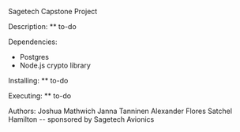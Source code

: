Sagetech Capstone Project

Description:
** to-do

Dependencies:
- Postgres
- Node.js crypto library

Installing:
** to-do

Executing:
** to-do

Authors:
Joshua Mathwich
Janna Tanninen
Alexander Flores
Satchel Hamilton
-- sponsored by Sagetech Avionics